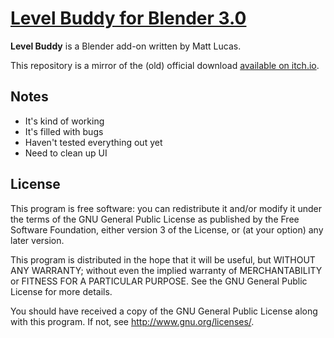 # [Level Buddy for Blender 3.0](https://matt-lucas.itch.io/level-buddy)

**Level Buddy** is a Blender add-on written by Matt Lucas.

This repository is a mirror of the (old) official download
[available on itch.io](https://matt-lucas.itch.io/level-buddy).

## Notes
- It's kind of working
- It's filled with bugs
- Haven't tested everything out yet
- Need to clean up UI

## License

This program is free software: you can redistribute it and/or modify
it under the terms of the GNU General Public License as published by
the Free Software Foundation, either version 3 of the License, or
(at your option) any later version.

This program is distributed in the hope that it will be useful,
but WITHOUT ANY WARRANTY; without even the implied warranty of
MERCHANTABILITY or FITNESS FOR A PARTICULAR PURPOSE.  See the
GNU General Public License for more details.

You should have received a copy of the GNU General Public License
along with this program.  If not, see <http://www.gnu.org/licenses/>.
